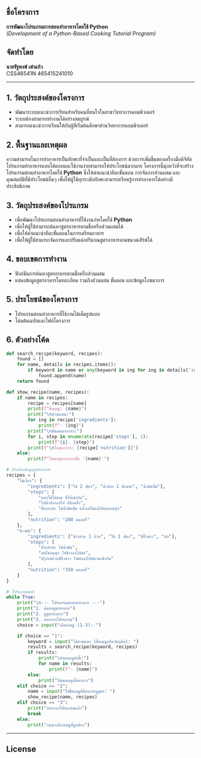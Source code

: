## ชื่อโครงการ
**การพัฒนาโปรแกรมการสอนทำอาหารโดยใช้ Python**  
*(Development of a Python-Based Cooking Tutorial Program)*

## จัดทำโดย
**นายรัฐพงษ์ เต่าแก้ว**  
CSS46541N 465415241010

---

## 1. วัตถุประสงค์ของโครงการ
- พัฒนาระบบแนะนำการเรียนสำหรับคนที่สนใจในสาขาวิทยาการคอมพิวเตอร์
- ระบบต้องสามารถทำงานได้อย่างสมบูรณ์
- สามารถแนะนำการเรียนให้กับผู้ที่เริ่มต้นศึกษาด้านวิทยาการคอมพิวเตอร์

## 2. พื้นฐานและเหตุผล
ความสามารถในการทำอาหารเป็นทักษะที่จำเป็นและเป็นที่ต้องการ ด้วยการเพิ่มขึ้นของเครื่องมือดิจิทัล โปรแกรมทำอาหารแบบโต้ตอบและใช้งานง่ายสามารถให้ประโยชน์มากมาย โครงการนี้มุ่งหวังที่จะสร้างโปรแกรมสอนทำอาหารโดยใช้ **Python** ซึ่งให้คำแนะนำทีละขั้นตอน การจัดการส่วนผสม และคุณสมบัติที่มีประโยชน์อื่นๆ เพื่อให้ผู้ใช้ทุกระดับทักษะสามารถเรียนรู้การทำอาหารได้อย่างมีประสิทธิภาพ

## 3. วัตถุประสงค์ของโปรแกรม
- เพื่อพัฒนาโปรแกรมสอนทำอาหารที่ใช้งานง่ายโดยใช้ **Python**
- เพื่อให้ผู้ใช้สามารถค้นหาสูตรอาหารตามชื่อหรือส่วนผสมได้
- เพื่อให้คำแนะนำทีละขั้นตอนในการเตรียมอาหาร
- เพื่อให้ผู้ใช้สามารถจัดการและปรับแต่งปริมาณสูตรอาหารตามขนาดเสิร์ฟได้

## 4. ขอบเขตการทำงาน
- ฟังก์ชันการค้นหาสูตรอาหารตามชื่อหรือส่วนผสม
- แสดงข้อมูลสูตรอาหารโดยละเอียด รวมถึงส่วนผสม ขั้นตอน และข้อมูลโภชนาการ

## 5. ประโยชน์ของโครงการ
- โปรแกรมสอนทำอาหารที่ใช้งานได้เต็มรูปแบบ
- โค้ดต้นฉบับและไฟล์โครงการ

## 6. ตัวอย่างโค้ด
```python
def search_recipe(keyword, recipes):
    found = []
    for name, details in recipes.items():
        if keyword in name or any(keyword in ing for ing in details['ingredients']):
            found.append(name)
    return found

def show_recipe(name, recipes):
    if name in recipes:
        recipe = recipes[name]
        print(f"ชื่อเมนู: {name}")
        print("\nส่วนผสม:")
        for ing in recipe['ingredients']:
            print(f"- {ing}")
        print("\nขั้นตอนการทำ:")
        for i, step in enumerate(recipe['steps'], 1):
            print(f"{i}. {step}")
        print(f"\nโภชนาการ: {recipe['nutrition']}")
    else:
        print(f"ไม่พบสูตรอาหารชื่อ '{name}'")

# ตัวอย่างข้อมูลสูตรอาหาร
recipes = {
    "ไข่เจียว": {
        "ingredients": ["ไข่ 2 ฟอง", "น้ำปลา 1 ช้อนชา", "น้ำมันพืช"],
        "steps": [
            "ตอกไข่ใส่ชาม ตีให้เข้ากัน",
            "ใส่น้ำปลาลงไป ตีอีกครั้ง",
            "ตั้งกระทะ ใส่น้ำมันพืช แล้วเทไข่ลงไปทอดจนสุก"
        ],
        "nutrition": "200 แคลอรี่"
    },
    "ข้าวผัด": {
        "ingredients": ["ข้าวสวย 1 ถ้วย", "ไข่ 1 ฟอง", "ซีอิ๊วขาว", "ผัก"],
        "steps": [
            "ตั้งกระทะ ใส่น้ำมัน",
            "ผัดไข่จนสุก ใส่ข้าวลงไปผัด",
            "ปรุงรสด้วยซีอิ๊วขาว ใส่ผักลงไปผัดจนเข้ากัน"
        ],
        "nutrition": "350 แคลอรี่"
    }
}

# โปรแกรมหลัก
while True:
    print("\n--- โปรแกรมสอนทำอาหาร ---")
    print("1. ค้นหาสูตรอาหาร")
    print("2. ดูสูตรอาหาร")
    print("3. ออกจากโปรแกรม")
    choice = input("เลือกเมนู (1-3): ")

    if choice == "1":
        keyword = input("ใส่คำค้นหา (ชื่อเมนูหรือวัตถุดิบ): ")
        results = search_recipe(keyword, recipes)
        if results:
            print("\nพบเมนูดังนี้:")
            for name in results:
                print(f"- {name}")
        else:
            print("ไม่พบเมนูที่ต้องการ")
    elif choice == "2":
        name = input("ใส่ชื่อเมนูที่ต้องการดูสูตร: ")
        show_recipe(name, recipes)
    elif choice == "3":
        print("ออกจากโปรแกรมแล้ว")
        break
    else:
        print("กรุณาเลือกเมนูที่ถูกต้อง")
```
---
## License

